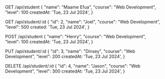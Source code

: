 GET /api/student
{
  "name": "Maame Efua",
  "course": "Web Development",
  "level": 100
  createdAt: 'Tue, 23 Jul 2024',
}

GET /api/student/:id
{
  "id": 2,
  "name": "Joel",
  "course": "Web Development",
  "level": 500
  created: 'Tue, 23 Jul 2024',
}

POST /api/student
{
  "name": "Henry",
  "course": "Web Development",
  "level": 100
  createdAt: 'Tue, 23 Jul 2024',
}

PUT /api/student/:id
{
  "id": 3,
  "name": "Dinsey",
  "course": "Web Development",
  "level": 200
  createdAt: 'Tue, 23 Jul 2024',
}

DELETE /api/student/:id
{
  "id": 4,
  "name": "Jason",
  "course": "Web Development",
  "level": 300
  createdAt: 'Tue, 23 Jul 2024',
}